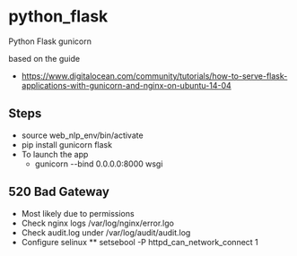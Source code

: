 # python_flask
Python Flask gunicorn


based on the guide 
* https://www.digitalocean.com/community/tutorials/how-to-serve-flask-applications-with-gunicorn-and-nginx-on-ubuntu-14-04

## Steps ##
* source web_nlp_env/bin/activate
* pip install gunicorn flask
* To launch the app
  * gunicorn --bind 0.0.0.0:8000 wsgi



## 520 Bad Gateway ##
* Most likely due to permissions
* Check nginx logs /var/log/nginx/error.lgo
* Check audit.log under /var/log/audit/audit.log
* Configure selinux
** setsebool -P httpd_can_network_connect 1

